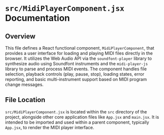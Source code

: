 # `src/MidiPlayerComponent.jsx` Documentation

## Overview

This file defines a React functional component, `MidiPlayerComponent`, that provides a user interface for loading and playing MIDI files directly in the browser. It utilizes the Web Audio API via the `soundfont-player` library to synthesize audio using Soundfont instruments and the `midi-player-js` library to parse and process MIDI events. The component handles file selection, playback controls (play, pause, stop), loading states, error reporting, and basic multi-instrument support based on MIDI program change messages.

## File Location

`src/MidiPlayerComponent.jsx` is located within the `src` directory of the project, alongside other core application files like `App.jsx` and `main.jsx`. It is intended to be imported and used within a parent component, typically `App.jsx`, to render the MIDI player interface.
